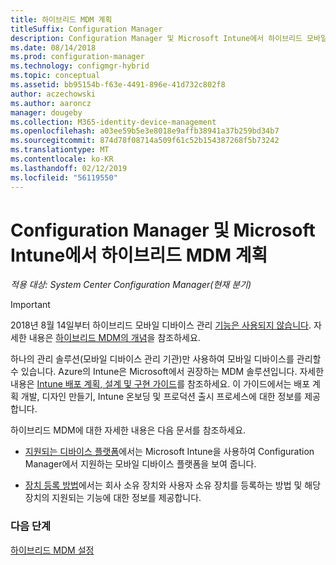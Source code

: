```yaml
---
title: 하이브리드 MDM 계획
titleSuffix: Configuration Manager
description: Configuration Manager 및 Microsoft Intune에서 하이브리드 모바일 디바이스 관리를 계획합니다.
ms.date: 08/14/2018
ms.prod: configuration-manager
ms.technology: configmgr-hybrid
ms.topic: conceptual
ms.assetid: bb95154b-f63e-4491-896e-41d732c802f8
author: aczechowski
ms.author: aaroncz
manager: dougeby
ms.collection: M365-identity-device-management
ms.openlocfilehash: a03ee59b5e3e8018e9affb38941a37b259bd34b7
ms.sourcegitcommit: 874d78f08714a509f61c52b154387268f5b73242
ms.translationtype: MT
ms.contentlocale: ko-KR
ms.lasthandoff: 02/12/2019
ms.locfileid: "56119550"
---
```

# <a name="plan-for-hybrid-mdm-with-configuration-manager-and-microsoft-intune"></a>Configuration Manager 및 Microsoft Intune에서 하이브리드 MDM 계획

*적용 대상: System Center Configuration Manager(현재 분기)*


> [!Important]  
> 2018년 8월 14일부터 하이브리드 모바일 디바이스 관리 [기능은 사용되지 않습니다](/sccm/core/plan-design/changes/deprecated/removed-and-deprecated-cmfeatures). 자세한 내용은 [하이브리드 MDM의 개념](/sccm/mdm/understand/hybrid-mobile-device-management)을 참조하세요.<!--Intune feature 2683117-->  


하나의 관리 솔루션(모바일 디바이스 관리 기관)만 사용하여 모바일 디바이스를 관리할 수 있습니다. Azure의 Intune은 Microsoft에서 권장하는 MDM 솔루션입니다. 자세한 내용은 [Intune 배포 계획, 설계 및 구현 가이드](https://docs.microsoft.com/intune/plan-design/introduction)를 참조하세요. 이 가이드에서는 배포 계획 개발, 디자인 만들기, Intune 온보딩 및 프로덕션 출시 프로세스에 대한 정보를 제공합니다.

하이브리드 MDM에 대한 자세한 내용은 다음 문서를 참조하세요.
- [지원되는 디바이스 플랫폼](supported-device-platforms-for-hybrid.md)에서는 Microsoft Intune을 사용하여 Configuration Manager에서 지원하는 모바일 디바이스 플랫폼을 보여 줍니다.

- [장치 등록 방법](device-enrollment-methods.md)에서는 회사 소유 장치와 사용자 소유 장치를 등록하는 방법 및 해당 장치의 지원되는 기능에 대한 정보를 제공합니다.


### <a name="next-steps"></a>다음 단계

 [하이브리드 MDM 설정](../deploy-use/setup-hybrid-mdm.md)
